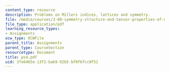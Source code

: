 ```yaml
---
content_type: resource
description: Problems on Millers indices, lattices and symmetry.
file: /media/courses/3-60-symmetry-structure-and-tensor-properties-of-materials-fall-2005/3fe6465e13f2bab992b5bf0f6fcc0f51_ps4.pdf
file_type: application/pdf
learning_resource_types:
- Assignments
ocw_type: OCWFile
parent_title: Assignments
parent_type: CourseSection
resourcetype: Document
title: ps4.pdf
uid: 3fe6465e-13f2-bab9-92b5-bf0f6fcc0f51
---
```

